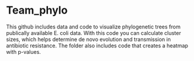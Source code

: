 # Team_phylo
This github includes data and code to visualize phylogenetic trees from publically available E. coli data. 
With this code you can calculate cluster sizes, which helps determine de novo evolution and transmission 
in antibiotic resistance. The folder also includes code that creates a heatmap with p-values. 
